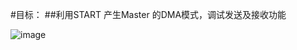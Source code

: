 #目标：
##利用START 产生Master 的DMA模式，调试发送及接收功能

![image](https://github.com/yuchengstudio/SAME54/blob/master/SPI/Master_DMA/picture/master_dma_config.png)


